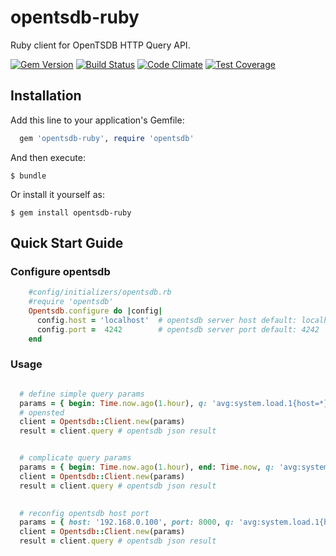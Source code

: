 # opentsdb-ruby

Ruby client for OpenTSDB HTTP Query API. 

[![Gem Version](http://img.shields.io/gem/v/opentsdb-ruby.svg)](https://rubygems.org/gems/opentsdb-ruby) [![Build Status](https://travis-ci.org/cloudinsight/opentsdb-ruby.png)](https://travis-ci.org/cloudinsight/opentsdb-ruby) [![Code Climate](https://codeclimate.com/github/cloudinsight/opentsdb-ruby/badges/gpa.svg)](https://codeclimate.com/github/cloudinsight/opentsdb-ruby) [![Test Coverage](https://codeclimate.com/github/cloudinsight/opentsdb-ruby/badges/coverage.svg)](https://codeclimate.com/github/cloudinsight/opentsdb-ruby/coverage)

## Installation

Add this line to your application's Gemfile:

```ruby
  gem 'opentsdb-ruby', require 'opentsdb'
```

And then execute:

    $ bundle

Or install it yourself as:

    $ gem install opentsdb-ruby


## Quick Start Guide

### Configure opentsdb

```ruby
    #config/initializers/opentsdb.rb
    #require 'opentsdb'
    Opentsdb.configure do |config|
      config.host = 'localhost'  # opentsdb server host default: localhost
      config.port =  4242        # opentsdb server port default: 4242
    end 
```

### Usage

```ruby

  # define simple query params
  params = { begin: Time.now.ago(1.hour), q: 'avg:system.load.1{host=*}' }
  # opensted
  client = Opentsdb::Client.new(params)
  result = client.query # opentsdb json result


  # complicate query params
  params = { begin: Time.now.ago(1.hour), end: Time.now, q: 'avg:system.load.1{host=server1, host=server2, tagk=tagv}by{host}', interval: 360 }
  client = Opentsdb::Client.new(params)
  result = client.query # opentsdb json result
  

  # reconfig opentsdb host port
  params = { host: '192.168.0.100', port: 8000, q: 'avg:system.load.1{host=*}' }
  client = Opentsdb::Client.new(params)
  result = client.query # opentsdb json result
```


